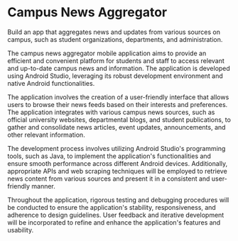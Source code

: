 # Campus News Aggregator

Build an app that aggregates news and updates from various sources on campus, such as student organizations, departments, and administration.

The campus news aggregator mobile application aims to provide an efficient and convenient platform for students and staff to access relevant and up-to-date campus news and information. The application is developed using Android Studio, leveraging its robust development environment and native Android functionalities.

The application involves the creation of a user-friendly interface that allows users to browse their news feeds based on their interests and preferences. The application integrates with various campus news sources, such as official university websites, departmental blogs, and student publications, to gather and consolidate news articles, event updates, announcements, and other relevant information.

The development process involves utilizing Android Studio's programming tools, such as Java, to implement the application's functionalities and ensure smooth performance across different Android devices. Additionally, appropriate APIs and web scraping techniques will be employed to retrieve news content from various sources and present it in a consistent and user-friendly manner.

Throughout the application, rigorous testing and debugging procedures will be conducted to ensure the application's stability, responsiveness, and adherence to design guidelines. User feedback and iterative development will be incorporated to refine and enhance the application's features and usability.
